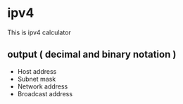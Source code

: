 # ipv4
This is ipv4 calculator

## output ( decimal and binary notation )
- Host address
- Subnet mask
- Network address
- Broadcast address
